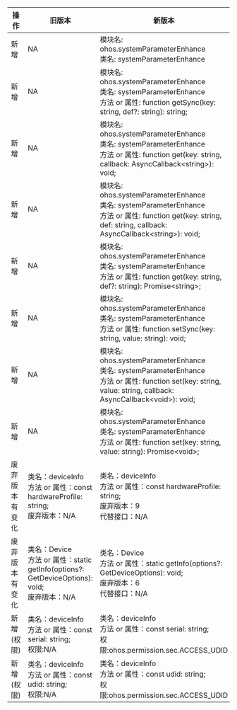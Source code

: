 | 操作 | 旧版本 | 新版本 | d.ts文件 |
| ---- | ------ | ------ | -------- |
|新增|NA|模块名: ohos.systemParameterEnhance<br>类名: systemParameterEnhance|@ohos.systemParameterEnhance.d.ts|
|新增|NA|模块名: ohos.systemParameterEnhance<br>类名: systemParameterEnhance<br>方法 or 属性: function getSync(key: string, def?: string): string;|@ohos.systemParameterEnhance.d.ts|
|新增|NA|模块名: ohos.systemParameterEnhance<br>类名: systemParameterEnhance<br>方法 or 属性: function get(key: string, callback: AsyncCallback\<string>): void;|@ohos.systemParameterEnhance.d.ts|
|新增|NA|模块名: ohos.systemParameterEnhance<br>类名: systemParameterEnhance<br>方法 or 属性: function get(key: string, def: string, callback: AsyncCallback\<string>): void;|@ohos.systemParameterEnhance.d.ts|
|新增|NA|模块名: ohos.systemParameterEnhance<br>类名: systemParameterEnhance<br>方法 or 属性: function get(key: string, def?: string): Promise\<string>;|@ohos.systemParameterEnhance.d.ts|
|新增|NA|模块名: ohos.systemParameterEnhance<br>类名: systemParameterEnhance<br>方法 or 属性: function setSync(key: string, value: string): void;|@ohos.systemParameterEnhance.d.ts|
|新增|NA|模块名: ohos.systemParameterEnhance<br>类名: systemParameterEnhance<br>方法 or 属性: function set(key: string, value: string, callback: AsyncCallback\<void>): void;|@ohos.systemParameterEnhance.d.ts|
|新增|NA|模块名: ohos.systemParameterEnhance<br>类名: systemParameterEnhance<br>方法 or 属性: function set(key: string, value: string): Promise\<void>;|@ohos.systemParameterEnhance.d.ts|
|废弃版本有变化|类名：deviceInfo<br>方法 or 属性：const hardwareProfile: string;<br>废弃版本：N/A|类名：deviceInfo<br>方法 or 属性：const hardwareProfile: string;<br>废弃版本：9<br>代替接口：N/A|@ohos.deviceInfo.d.ts|
|废弃版本有变化|类名：Device<br>方法 or 属性：static getInfo(options?: GetDeviceOptions): void;<br>废弃版本：N/A|类名：Device<br>方法 or 属性：static getInfo(options?: GetDeviceOptions): void;<br>废弃版本：6<br>代替接口：N/A|@system.device.d.ts|
|新增(权限)|类名：deviceInfo<br>方法 or 属性：const serial: string;<br>权限:N/A|类名：deviceInfo<br>方法 or 属性：const serial: string;<br>权限:ohos.permission.sec.ACCESS_UDID|@ohos.deviceInfo.d.ts|
|新增(权限)|类名：deviceInfo<br>方法 or 属性：const udid: string;<br>权限:N/A|类名：deviceInfo<br>方法 or 属性：const udid: string;<br>权限:ohos.permission.sec.ACCESS_UDID|@ohos.deviceInfo.d.ts|
